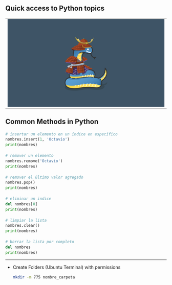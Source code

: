 ## Quick access to Python topics

<table align="center">
  <tr>
    <td align="center" style="padding=0;width=50%;">
      <img align="center" style="padding=0;" src="../Python Essentials/images/pythonlogo.png" />
    </td>
  </tr>
</table>


## Common Methods in Python

```python	
# insertar un elemento en un índice en específico
nombres.insert(1, 'Octavio')
print(nombres)

# remover un elemento
nombres.remove('Octavio')
print(nombres)

# remover el último valor agregado
nombres.pop()
print(nombres)

# eliminar un indice
del nombres[0]
print(nombres)

# limpiar la lista
nombres.clear()
print(nombres)

# borrar la lista por completo
del nombres
print(nombres)
```

---

* Create Folders (Ubuntu Terminal) with permissions
    
    ```bash
    mkdir -m 775 nombre_carpeta
    ```

